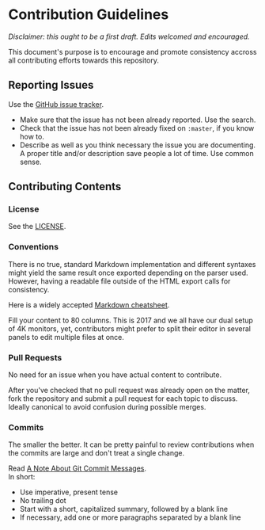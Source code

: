 # Contribution Guidelines

*Disclaimer: this ought to be a first draft. Edits welcomed and encouraged.*

This document's purpose is to encourage and promote consistency accross all
contributing efforts towards this repository.

## Reporting Issues

Use the [GitHub issue tracker][10].

- Make sure that the issue has not been already reported. Use the search.
- Check that the issue has not been already fixed on `:master`, if you know how
  to.
- Describe as well as you think necessary the issue you are documenting. A
  proper title and/or description save people a lot of time. Use common sense.

## Contributing Contents

### License

See the [LICENSE][20].

### Conventions

There is no true, standard Markdown implementation and different syntaxes might
yield the same result once exported depending on the parser used. However,
having a readable file outside of the HTML export calls for consistency.

Here is a widely accepted [Markdown cheatsheet][30].

Fill your content to 80 columns. This is 2017 and we all have our dual setup of
4K monitors, yet, contributors might prefer to split their editor in several
panels to edit multiple files at once.

### Pull Requests

No need for an issue when you have actual content to contribute.

After you've checked that no pull request was already open on the matter, fork
the repository and submit a pull request for each topic to discuss. Ideally
canonical to avoid confusion during possible merges.

### Commits

The smaller the better. It can be pretty painful to review contributions when
the commits are large and don't treat a single change.

Read [A Note About Git Commit Messages][40].  
In short:

- Use imperative, present tense
- No trailing dot
- Start with a short, capitalized summary, followed by a blank line
- If necessary, add one or more paragraphs separated by a blank line

[10]: https://github.com/Bennotsi-MTG/Doomsday-Codex/issues
[20]: https://github.com/Bennotsi-MTG/Doomsday-Codex/blob/master/LICENSE
[30]: https://github.com/adam-p/markdown-here/wiki/Markdown-Here-Cheatsheet
[40]: http://tbaggery.com/2008/04/19/a-note-about-git-commit-messages.html
